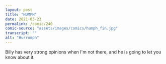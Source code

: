 ```yaml
---
layout: post
title: "HUMPH"
date: 2021-03-23
permalink: /comic/240
comic-source: "assets/images/comics/humph_fin.jpg"
transcript: ""
alt: "Hurrumph"
---
```


Billy has very strong opinions when I'm not there, and he is going to let you know about it.
